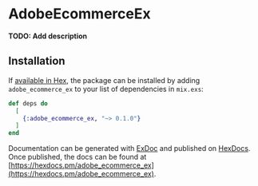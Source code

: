 # AdobeEcommerceEx

**TODO: Add description**

## Installation

If [available in Hex](https://hex.pm/docs/publish), the package can be installed
by adding `adobe_ecommerce_ex` to your list of dependencies in `mix.exs`:

```elixir
def deps do
  [
    {:adobe_ecommerce_ex, "~> 0.1.0"}
  ]
end
```

Documentation can be generated with [ExDoc](https://github.com/elixir-lang/ex_doc)
and published on [HexDocs](https://hexdocs.pm). Once published, the docs can
be found at [https://hexdocs.pm/adobe_ecommerce_ex](https://hexdocs.pm/adobe_ecommerce_ex).


